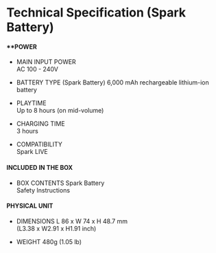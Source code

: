 # Technical Specification (Spark Battery)
#### **POWER  

- MAIN INPUT POWER  
	AC 100 - 240V

- BATTERY TYPE (Spark Battery)
	6,000 mAh rechargeable lithium-ion battery

- PLAYTIME  
	Up to 8 hours (on mid-volume)

- CHARGING TIME  
	3 hours


- COMPATIBILITY  
	Spark LIVE

#### **INCLUDED IN THE BOX**

- BOX CONTENTS
	Spark Battery  
	Safety Instructions

#### **PHYSICAL UNIT**

- DIMENSIONS
	L 86 x W 74 x H 48.7 mm  
	(L3.38 x W2.91 x H1.91 inch)

- WEIGHT
	480g (1.05 lb)